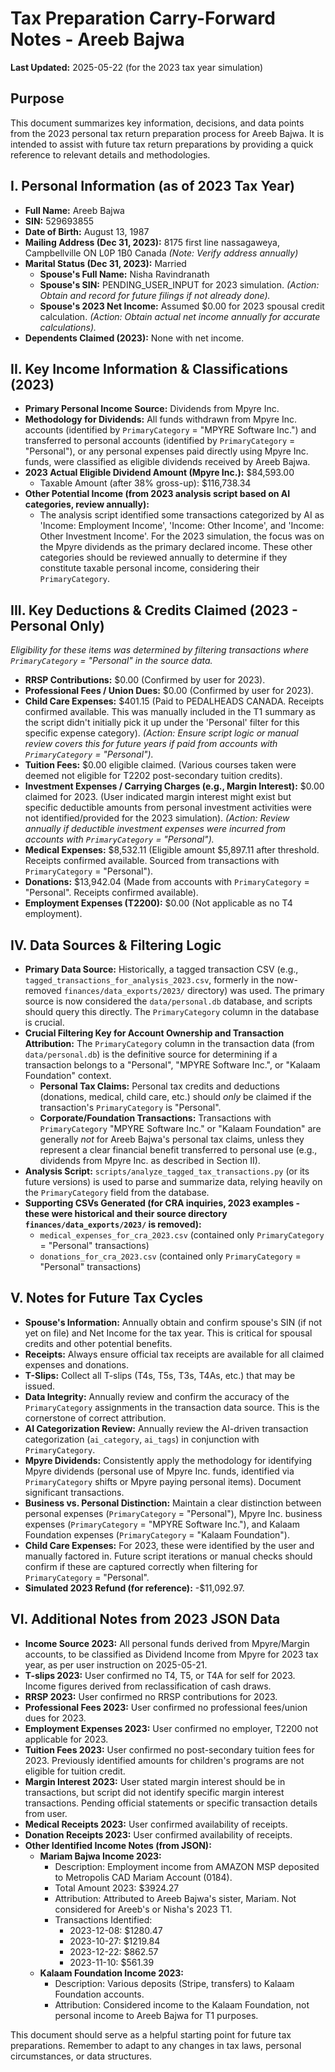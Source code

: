 # Tax Preparation Carry-Forward Notes - Areeb Bajwa

**Last Updated:** 2025-05-22 (for the 2023 tax year simulation)

## Purpose
This document summarizes key information, decisions, and data points from the 2023 personal tax return preparation process for Areeb Bajwa. It is intended to assist with future tax return preparations by providing a quick reference to relevant details and methodologies.

## I. Personal Information (as of 2023 Tax Year)
*   **Full Name:** Areeb Bajwa
*   **SIN:** 529693855
*   **Date of Birth:** August 13, 1987
*   **Mailing Address (Dec 31, 2023):** 8175 first line nassagaweya, Campbellville ON L0P 1B0 Canada *(Note: Verify address annually)*
*   **Marital Status (Dec 31, 2023):** Married
    *   **Spouse's Full Name:** Nisha Ravindranath
    *   **Spouse's SIN:** PENDING_USER_INPUT for 2023 simulation. *(Action: Obtain and record for future filings if not already done).*
    *   **Spouse's 2023 Net Income:** Assumed $0.00 for 2023 spousal credit calculation. *(Action: Obtain actual net income annually for accurate calculations).*
*   **Dependents Claimed (2023):** None with net income.

## II. Key Income Information & Classifications (2023)
*   **Primary Personal Income Source:** Dividends from Mpyre Inc.
*   **Methodology for Dividends:** All funds withdrawn from Mpyre Inc. accounts (identified by `PrimaryCategory` = "MPYRE Software Inc.") and transferred to personal accounts (identified by `PrimaryCategory` = "Personal"), or any personal expenses paid directly using Mpyre Inc. funds, were classified as eligible dividends received by Areeb Bajwa.
*   **2023 Actual Eligible Dividend Amount (Mpyre Inc.):** $84,593.00
    *   Taxable Amount (after 38% gross-up): $116,738.34
*   **Other Potential Income (from 2023 analysis script based on AI categories, review annually):**
    *   The analysis script identified some transactions categorized by AI as 'Income: Employment Income', 'Income: Other Income', and 'Income: Other Investment Income'. For the 2023 simulation, the focus was on the Mpyre dividends as the primary declared income. These other categories should be reviewed annually to determine if they constitute taxable personal income, considering their `PrimaryCategory`.

## III. Key Deductions & Credits Claimed (2023 - Personal Only)
*Eligibility for these items was determined by filtering transactions where `PrimaryCategory` = "Personal" in the source data.*
*   **RRSP Contributions:** $0.00 (Confirmed by user for 2023).
*   **Professional Fees / Union Dues:** $0.00 (Confirmed by user for 2023).
*   **Child Care Expenses:** $401.15 (Paid to PEDALHEADS CANADA. Receipts confirmed available. This was manually included in the T1 summary as the script didn't initially pick it up under the 'Personal' filter for this specific expense category). *(Action: Ensure script logic or manual review covers this for future years if paid from accounts with `PrimaryCategory` = "Personal").*
*   **Tuition Fees:** $0.00 eligible claimed. (Various courses taken were deemed not eligible for T2202 post-secondary tuition credits).
*   **Investment Expenses / Carrying Charges (e.g., Margin Interest):** $0.00 claimed for 2023. (User indicated margin interest might exist but specific deductible amounts from personal investment activities were not identified/provided for the 2023 simulation). *(Action: Review annually if deductible investment expenses were incurred from accounts with `PrimaryCategory` = "Personal").*
*   **Medical Expenses:** $8,532.11 (Eligible amount $5,897.11 after threshold. Receipts confirmed available. Sourced from transactions with `PrimaryCategory` = "Personal").
*   **Donations:** $13,942.04 (Made from accounts with `PrimaryCategory` = "Personal". Receipts confirmed available).
*   **Employment Expenses (T2200):** $0.00 (Not applicable as no T4 employment).

## IV. Data Sources & Filtering Logic
*   **Primary Data Source:** Historically, a tagged transaction CSV (e.g., `tagged_transactions_for_analysis_2023.csv`, formerly in the now-removed `finances/data_exports/2023/` directory) was used. The primary source is now considered the `data/personal.db` database, and scripts should query this directly. The `PrimaryCategory` column in the database is crucial.
*   **Crucial Filtering Key for Account Ownership and Transaction Attribution:** The `PrimaryCategory` column in the transaction data (from `data/personal.db`) is the definitive source for determining if a transaction belongs to a "Personal", "MPYRE Software Inc.", or "Kalaam Foundation" context.
    *   **Personal Tax Claims:** Personal tax credits and deductions (donations, medical, child care, etc.) should *only* be claimed if the transaction's `PrimaryCategory` is "Personal".
    *   **Corporate/Foundation Transactions:** Transactions with `PrimaryCategory` "MPYRE Software Inc." or "Kalaam Foundation" are generally *not* for Areeb Bajwa's personal tax claims, unless they represent a clear financial benefit transferred to personal use (e.g., dividends from Mpyre Inc. as described in Section II).
*   **Analysis Script:** `scripts/analyze_tagged_tax_transactions.py` (or its future versions) is used to parse and summarize data, relying heavily on the `PrimaryCategory` field from the database.
*   **Supporting CSVs Generated (for CRA inquiries, 2023 examples - these were historical and their source directory `finances/data_exports/2023/` is removed):**
    *   `medical_expenses_for_cra_2023.csv` (contained only `PrimaryCategory` = "Personal" transactions)
    *   `donations_for_cra_2023.csv` (contained only `PrimaryCategory` = "Personal" transactions)

## V. Notes for Future Tax Cycles
*   **Spouse's Information:** Annually obtain and confirm spouse's SIN (if not yet on file) and Net Income for the tax year. This is critical for spousal credits and other potential benefits.
*   **Receipts:** Always ensure official tax receipts are available for all claimed expenses and donations.
*   **T-Slips:** Collect all T-slips (T4s, T5s, T3s, T4As, etc.) that may be issued.
*   **Data Integrity:** Annually review and confirm the accuracy of the `PrimaryCategory` assignments in the transaction data source. This is the cornerstone of correct attribution.
*   **AI Categorization Review:** Annually review the AI-driven transaction categorization (`ai_category`, `ai_tags`) in conjunction with `PrimaryCategory`.
*   **Mpyre Dividends:** Consistently apply the methodology for identifying Mpyre dividends (personal use of Mpyre Inc. funds, identified via `PrimaryCategory` shifts or Mpyre paying personal items). Document significant transactions.
*   **Business vs. Personal Distinction:** Maintain a clear distinction between personal expenses (`PrimaryCategory` = "Personal"), Mpyre Inc. business expenses (`PrimaryCategory` = "MPYRE Software Inc."), and Kalaam Foundation expenses (`PrimaryCategory` = "Kalaam Foundation").
*   **Child Care Expenses:** For 2023, these were identified by the user and manually factored in. Future script iterations or manual checks should confirm if these are captured correctly when filtering for `PrimaryCategory` = "Personal".
*   **Simulated 2023 Refund (for reference):** -$11,092.97.

## VI. Additional Notes from 2023 JSON Data
*   **Income Source 2023:** All personal funds derived from Mpyre/Margin accounts, to be classified as Dividend Income from Mpyre for 2023 tax year, as per user instruction on 2025-05-21.
*   **T-slips 2023:** User confirmed no T4, T5, or T4A for self for 2023. Income figures derived from reclassification of cash draws.
*   **RRSP 2023:** User confirmed no RRSP contributions for 2023.
*   **Professional Fees 2023:** User confirmed no professional fees/union dues for 2023.
*   **Employment Expenses 2023:** User confirmed no employer, T2200 not applicable for 2023.
*   **Tuition Fees 2023:** User confirmed no post-secondary tuition fees for 2023. Previously identified amounts for children's programs are not eligible for tuition credit.
*   **Margin Interest 2023:** User stated margin interest should be in transactions, but script did not identify specific margin interest transactions. Pending official statements or specific transaction details from user.
*   **Medical Receipts 2023:** User confirmed availability of receipts.
*   **Donation Receipts 2023:** User confirmed availability of receipts.
*   **Other Identified Income Notes (from JSON):**
    *   **Mariam Bajwa Income 2023:**
        *   Description: Employment income from AMAZON MSP deposited to Metropolis CAD Mariam Account (0184).
        *   Total Amount 2023: $3924.27
        *   Attribution: Attributed to Areeb Bajwa's sister, Mariam. Not considered for Areeb's or Nisha's 2023 T1.
        *   Transactions Identified:
            *   2023-12-08: $1280.47
            *   2023-10-27: $1219.84
            *   2023-12-22: $862.57
            *   2023-11-10: $561.39
    *   **Kalaam Foundation Income 2023:**
        *   Description: Various deposits (Stripe, transfers) to Kalaam Foundation accounts.
        *   Attribution: Considered income to the Kalaam Foundation, not personal income to Areeb Bajwa for T1 purposes.

This document should serve as a helpful starting point for future tax preparations. Remember to adapt to any changes in tax laws, personal circumstances, or data structures. 